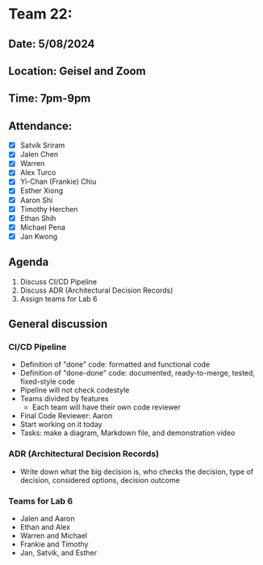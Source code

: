# Team 22: 
## Date: 5/08/2024
## Location: Geisel and Zoom
## Time: 7pm-9pm

## Attendance:
- [x] Satvik Sriram
- [x] Jalen Chen
- [x] Warren 
- [x] Alex Turco
- [x] Yi-Chan (Frankie) Chiu
- [x] Esther Xiong
- [x] Aaron Shi
- [x] Timothy Herchen
- [x] Ethan Shih
- [x] Michael Pena
- [x] Jan Kwong

## Agenda

1. Discuss CI/CD Pipeline 
2. Discuss ADR (Architectural Decision Records)
3. Assign teams for Lab 6 

## General discussion

### CI/CD Pipeline
- Definition of "done" code: formatted and functional code
- Definition of "done-done" code: documented, ready-to-merge, tested, fixed-style code 
- Pipeline will not check codestyle
- Teams divided by features
  - Each team will have their own code reviewer
- Final Code Reviewer: Aaron
- Start working on it today
- Tasks: make a diagram, Markdown file, and demonstration video

### ADR (Architectural Decision Records)
- Write down what the big decision is, who checks the decision, type of decision, considered options, decision outcome

### Teams for Lab 6
- Jalen and Aaron
- Ethan and Alex 
- Warren and Michael
- Frankie and Timothy 
- Jan, Satvik, and Esther